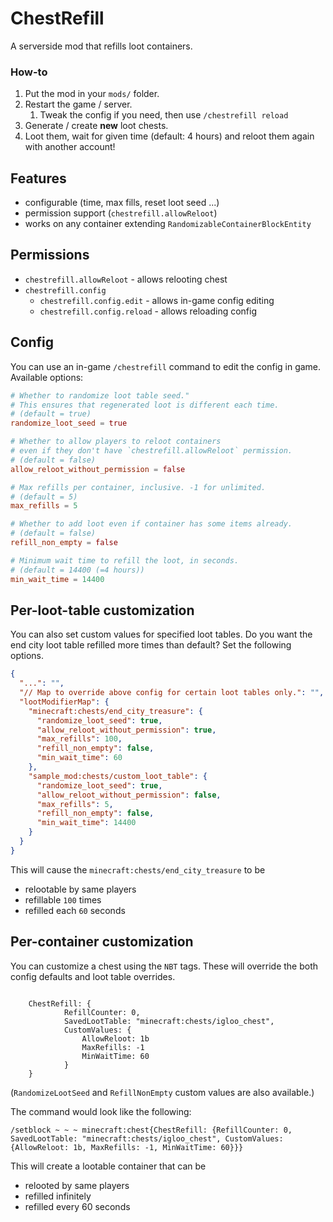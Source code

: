 # ChestRefill
A serverside mod that refills loot containers.

### How-to
1. Put the mod in your `mods/` folder.
2. Restart the game / server.
   1. Tweak the config if you need, then use `/chestrefill reload`
3. Generate / create **new** loot chests.
4. Loot them, wait for given time (default: 4 hours) and reloot them again with another account!

## Features
* configurable (time, max fills, reset loot seed ...)
* permission support (`chestrefill.allowReloot`)
* works on any container extending `RandomizableContainerBlockEntity`

## Permissions

* `chestrefill.allowReloot` - allows relooting chest
* `chestrefill.config`
  * `chestrefill.config.edit` - allows in-game config editing
  * `chestrefill.config.reload` - allows reloading config
 
## Config

You can use an in-game `/chestrefill` command to edit the config in game.
Available options:
```toml
# Whether to randomize loot table seed."
# This ensures that regenerated loot is different each time.
# (default = true)
randomize_loot_seed = true

# Whether to allow players to reloot containers
# even if they don't have `chestrefill.allowReloot` permission.
# (default = false)
allow_reloot_without_permission = false

# Max refills per container, inclusive. -1 for unlimited.
# (default = 5)
max_refills = 5

# Whether to add loot even if container has some items already.
# (default = false)
refill_non_empty = false

# Minimum wait time to refill the loot, in seconds.
# (default = 14400 (=4 hours))
min_wait_time = 14400
```

## Per-loot-table customization

You can also set custom values for specified loot tables.
Do you want the end city loot table refilled more times than default?
Set the following options.

```json
{
  "...": "",
  "// Map to override above config for certain loot tables only.": "",
  "lootModifierMap": {
    "minecraft:chests/end_city_treasure": {
      "randomize_loot_seed": true,
      "allow_reloot_without_permission": true,
      "max_refills": 100,
      "refill_non_empty": false,
      "min_wait_time": 60
    },
    "sample_mod:chests/custom_loot_table": {
      "randomize_loot_seed": true,
      "allow_reloot_without_permission": false,
      "max_refills": 5,
      "refill_non_empty": false,
      "min_wait_time": 14400
    }
  }
}
```

This will cause the `minecraft:chests/end_city_treasure` to be
* relootable by same players
* refillable `100` times
* refilled each `60` seconds


## Per-container customization

You can customize a chest using the `NBT` tags. These will override
the both config defaults and loot table overrides.

```nbtt

    ChestRefill: {
            RefillCounter: 0,
            SavedLootTable: "minecraft:chests/igloo_chest",
            CustomValues: {
                AllowReloot: 1b
                MaxRefills: -1
                MinWaitTime: 60
            }
    }

```
(`RandomizeLootSeed` and `RefillNonEmpty` custom values are also available.)

The command would look like the following:
```brigadier
/setblock ~ ~ ~ minecraft:chest{ChestRefill: {RefillCounter: 0, SavedLootTable: "minecraft:chests/igloo_chest", CustomValues: {AllowReloot: 1b, MaxRefills: -1, MinWaitTime: 60}}}
```

This will create a lootable container that can be
* relooted by same players
* refilled infinitely
* refilled every 60 seconds

